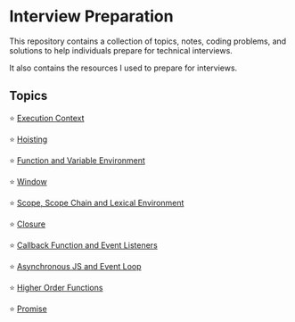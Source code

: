 # Interview Preparation

This repository contains a collection of topics, notes, coding problems, and solutions to help individuals prepare for technical interviews.

It also contains the resources I used to prepare for interviews.

## Topics

⭐ [Execution Context](./JavaScript/01%20Execution%20Context%20and%20Call%20Stack/README.md)

⭐ [Hoisting](./JavaScript/02%20Hoisting/README.md)

⭐ [Function and Variable Environment](./JavaScript/03%20Functions%20and%20Variable%20Environment/README.md)

⭐ [Window](JavaScript/04%20window/README.md)

⭐ [Scope, Scope Chain and Lexical Environment](./JavaScript/05%20Scope,%20Scope%20Chain%20and%20Lexical%20Environment/README.md)

⭐ [Closure](./JavaScript/06%20Closure/README.md)

⭐ [Callback Function and Event Listeners](./JavaScript/07%20Callback%20Function%20and%20Event%20Listeners/README.md)

⭐ [Asynchronous JS and Event Loop](./JavaScript/08%20Asynchronous%20JS%20and%20Evenet%20loop/README.md)

⭐ [Higher Order Functions](./JavaScript/09%20Higher%20Order%20Function/README.md)

⭐ [Promise](./JavaScript/10%20Promise/README.md)